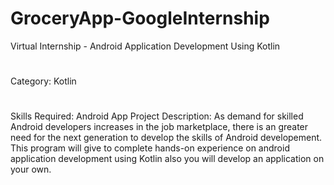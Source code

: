 # GroceryApp-GoogleInternship
Virtual Internship - Android Application Development Using Kotlin 
#
Category: Kotlin
#
Skills Required: Android App
Project Description: As demand for skilled Android developers increases in the job marketplace, there is an greater need for the next generation to develop the skills of Android developement. This program will give to complete hands-on experience on android application development using Kotlin also you will develop an application on your own.
